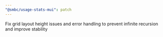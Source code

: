 ```yaml
---
"@smbc/usage-stats-mui": patch
---
```


Fix grid layout height issues and error handling to prevent infinite recursion and improve stability